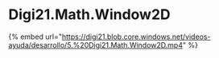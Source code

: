 # Digi21.Math.Window2D

{% embed url="https://digi21.blob.core.windows.net/videos-ayuda/desarrollo/5.%20Digi21.Math.Window2D.mp4" %}



